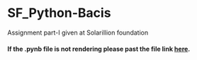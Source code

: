 # SF_Python-Bacis
Assignment part-I given at Solarillion foundation

#### If the .pynb file is not rendering please past the file link [here](https://nbviewer.jupyter.org/).
